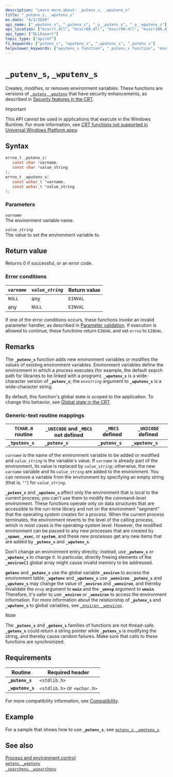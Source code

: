```yaml
---
description: "Learn more about: _putenv_s, _wputenv_s"
title: "_putenv_s, _wputenv_s"
ms.date: "4/2/2020"
api_name: ["_wputenv_s", "_putenv_s", "_o__putenv_s", "_o__wputenv_s"]
api_location: ["msvcrt.dll", "msvcr80.dll", "msvcr90.dll", "msvcr100.dll", "msvcr100_clr0400.dll", "msvcr110.dll", "msvcr110_clr0400.dll", "msvcr120.dll", "msvcr120_clr0400.dll", "ucrtbase.dll", "api-ms-win-crt-environment-l1-1-0.dll", "api-ms-win-crt-private-l1-1-0.dll"]
api_type: ["DLLExport"]
topic_type: ["apiref"]
f1_keywords: ["putenv_s", "wputenv_s", "_wputenv_s", "_putenv_s"]
helpviewer_keywords: ["wputenv_s function", "_putenv_s function", "environment variables, deleting", "putenv_s function", "_wputenv_s function", "environment variables, creating", "environment variables, modifying"]
---
```

# `_putenv_s`, `_wputenv_s`

Creates, modifies, or removes environment variables. These functions are versions of [`_putenv`, `_wputenv`](putenv-wputenv.md) that have security enhancements, as described in [Security features in the CRT](../security-features-in-the-crt.md).

> [!IMPORTANT]
> This API cannot be used in applications that execute in the Windows Runtime. For more information, see [CRT functions not supported in Universal Windows Platform apps](../../cppcx/crt-functions-not-supported-in-universal-windows-platform-apps.md).

## Syntax

```C
errno_t _putenv_s(
   const char *varname,
   const char *value_string
);
errno_t _wputenv_s(
   const wchar_t *varname,
   const wchar_t *value_string
);
```

### Parameters

*`varname`*\
The environment variable name.

*`value_string`*\
The value to set the environment variable to.

## Return value

Returns 0 if successful, or an error code.

### Error conditions

|*`varname`*|*`value_string`*|Return value|
|------------|-------------|------------------|
|`NULL`|any|`EINVAL`|
|any|`NULL`|`EINVAL`|

If one of the error conditions occurs, these functions invoke an invalid parameter handler, as described in [Parameter validation](../parameter-validation.md). If execution is allowed to continue, these functions return `EINVAL` and set `errno` to `EINVAL`.

## Remarks

The **`_putenv_s`** function adds new environment variables or modifies the values of existing environment variables. Environment variables define the environment in which a process executes (for example, the default search path for libraries to be linked with a program). **`_wputenv_s`** is a wide-character version of **`_putenv_s`**; the *`envstring`* argument to **`_wputenv_s`** is a wide-character string.

By default, this function's global state is scoped to the application. To change this behavior, see [Global state in the CRT](../global-state.md).

### Generic-text routine mappings

|`TCHAR.H` routine|`_UNICODE` and `_MBCS` not defined|`_MBCS` defined|`_UNICODE` defined|
|---------------------|------------------------------------|--------------------|-----------------------|
|**`_tputenv_s`**|**`_putenv_s`**|**`_putenv_s`**|**`_wputenv_s`**|

*`varname`* is the name of the environment variable to be added or modified and *`value_string`* is the variable's value. If *`varname`* is already part of the environment, its value is replaced by *`value_string`*; otherwise, the new *`varname`* variable and its *`value_string`* are added to the environment. You can remove a variable from the environment by specifying an empty string (that is, `""`) for *`value_string`*.

**`_putenv_s`** and **`_wputenv_s`** affect only the environment that is local to the current process; you can't use them to modify the command-level environment. These functions operate only on data structures that are accessible to the run-time library and not on the environment "segment" that the operating system creates for a process. When the current process terminates, the environment reverts to the level of the calling process, which in most cases is the operating-system level. However, the modified environment can be passed to any new processes that are created by **`_spawn`**, **`_exec`**, or **`system`**, and these new processes get any new items that are added by **`_putenv_s`** and **`_wputenv_s`**.

Don't change an environment entry directly; instead, use **`_putenv_s`** or **`_wputenv_s`** to change it. In particular, directly freeing elements of the **`_environ[]`** global array might cause invalid memory to be addressed.

**`getenv`** and **`_putenv_s`** use the global variable **`_environ`** to access the environment table; **`_wgetenv`** and **`_wputenv_s`** use **`_wenviron`**. **`_putenv_s`** and **`_wputenv_s`** may change the value of **`_environ`** and **`_wenviron`**, and thereby invalidate the *`envp`* argument to **`main`** and the **`_wenvp`** argument to **`wmain`**. Therefore, it's safer to use **`_environ`** or **`_wenviron`** to access the environment information. For more information about the relationship of **`_putenv_s`** and **`_wputenv_s`** to global variables, see [`_environ`, `_wenviron`](../environ-wenviron.md).

> [!NOTE]
> The **`_putenv_s`** and **`_getenv_s`** families of functions are not thread-safe. **`_getenv_s`** could return a string pointer while **`_putenv_s`** is modifying the string, and thereby cause random failures. Make sure that calls to these functions are synchronized.

## Requirements

|Routine|Required header|
|-------------|---------------------|
|**`_putenv_s`**|`<stdlib.h>`|
|**`_wputenv_s`**|`<stdlib.h>` or `<wchar.h>`|

For more compatibility information, see [Compatibility](../compatibility.md).

## Example

For a sample that shows how to use **`_putenv_s`**, see [`getenv_s`, `_wgetenv_s`](getenv-s-wgetenv-s.md).

## See also

[Process and environment control](../process-and-environment-control.md)\
[`getenv`, `_wgetenv`](getenv-wgetenv.md)\
[`_searchenv`, `_wsearchenv`](searchenv-wsearchenv.md)
